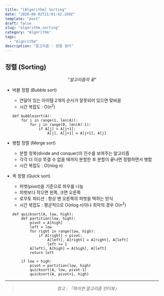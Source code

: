 ```yaml
---
title: "[Algorithm] Sorting"
date: "2020-08-02T21:01:42.169Z"
template: "post"
draft: false
slug: "algorithm_sorting"
category: "Algorithm"
tags:
  - "Algorithm"
description: "알고리즘 - 정렬 정리"
---
```


## 정렬 (Sorting)

<center><i>"알고리즘의 꽃"</i></center>

- 버블 정렬 (Bubble sort)

  - 연달아 있는 아이템 2개의 순서가 잘못되어 있으면 맞바꿈
  - 시간 복잡도 : O(n<sup>2</sup>)

  ```{.python}
  def bubblesort(A):
      for i in range(1, len(A)):
          for j in range(0, len(A)-1):
              if A[j] > A[j+1]:
                  A[j], A[j+1] = A[j+1], A[j]
  ```

- 병합 정렬 (Merge sort)

  - 분할 정복(divide and conquer)의 진수를 보여주는 알고리즘
  - 각각 더 이상 쪼갤 수 없을 때까지 분할한 후 분할이 끝나면 정렬하면서 병합
  - 시간 복잡도 : O(nlog n)

- 퀵 정렬 (Quick sort)

  - 피벗(pivot)을 기준으로 좌우를 나눔
  - 피벗보다 작으면 왼쪽, 크면 오른쪽
  - 로무토 파티션 : 항상 맨 오른쪽의 피벗을 택하는 방식
  - 시간 복잡도 : 평균적으로 O(nlog n)이나 최악의 경우 O(n<sup>2</sup>)

  ```{.python}
  def quicksort(A, low, high):
      def partition(low, high):
          pivot = A[high]
          left = low
          for right in range(low, high):
              if A[right] < pivot:
                  A[left], A[right] = A[right], A[left]
                  left += 1
          A[left], A[high] = A[high], A[left]
          return left

      if low < high:
          pivot = partition(low, high)
          quicksort(A, low, pivot-1)
          quicksort(A, pivot+1, high)
  ```

<hr>

> <center><i>참고 : 「파이썬 알고리즘 인터뷰」</i></center>
